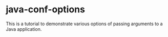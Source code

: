 # java-conf-options
This is a tutorial to demonstrate various options of passing arguments to a Java application. 

